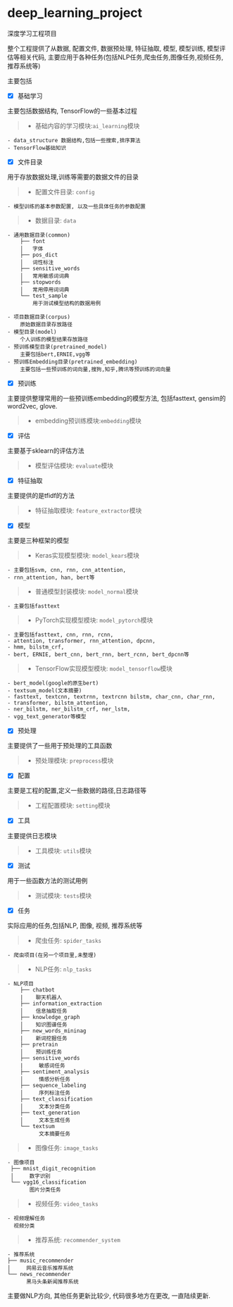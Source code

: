 # deep_learning_project
深度学习工程项目

整个工程提供了从数据, 配置文件, 数据预处理, 特征抽取, 模型, 模型训练, 模型评估等相关代码,
主要应用于各种任务(包括NLP任务,爬虫任务,图像任务,视频任务,推荐系统等)


主要包括
- [x] 基础学习

主要包括数据结构, TensorFlow的一些基本过程


>- 基础内容的学习模块:`ai_learning`模块

    - data_structure 数据结构,包括一些搜索,排序算法
    - TensorFlow基础知识



- [x] 文件目录

用于存放数据处理,训练等需要的数据文件的目录
>- 配置文件目录: `config`
    
    - 模型训练的基本参数配置, 以及一些具体任务的参数配置

>- 数据目录: `data`

    
    - 通用数据目录(common)
        ├── font
        │   字体
        ├── pos_dict
        │   词性标注
        ├── sensitive_words
        │   常用敏感词词典
        ├── stopwords
        │   常用停用词词典
        └── test_sample
            用于测试模型结构的数据用例

    - 项目数据目录(corpus)
        原始数据目录存放路径
    - 模型目录(model)
        个人训练的模型结果存放路径
    - 预训练模型目录(pretrained_model)
        主要包括bert,ERNIE,vgg等
    - 预训练Embedding目录(pretrained_embedding)
        主要包括一些预训练的词向量,搜狗,知乎,腾讯等预训练的词向量

- [x] 预训练

主要提供整理常用的一些预训练embedding的模型方法,
包括fasttext, gensim的word2vec, glove.
>- embedding预训练模块:`embedding`模块

- [x] 评估

主要基于sklearn的评估方法
>- 模型评估模块: `evaluate`模块

- [x] 特征抽取

主要提供的是tfidf的方法
>- 特征抽取模块: `feature_extractor`模块
- [x] 模型

主要是三种框架的模型
>- Keras实现模型模块: `model_kears`模块

    - 主要包括svm, cnn, rnn, cnn_attention,
    - rnn_attention, han, bert等

>- 普通模型封装模块: `model_normal`模块
    
    - 主要包括fasttext

>- PyTorch实现模型模块: `model_pytorch`模块

    - 主要包括fasttext, cnn, rnn, rcnn,
    - attention, transformer, rnn_attention, dpcnn,
    - hmm, bilstm_crf,
    - bert, ERNIE, bert_cnn, bert_rnn, bert_rcnn, bert_dpcnn等
    
>- TensorFlow实现模型模块: `model_tensorflow`模块

    - bert_model(google的原生bert)
    - textsum_model(文本摘要)
    - fasttext, textcnn, textrnn, textrcnn bilstm, char_cnn, char_rnn,
    - transformer, bilstm_attention, 
    - ner_bilstm, ner_bilstm_crf, ner_lstm,
    - vgg_text_generator等模型 

- [x] 预处理

主要提供了一些用于预处理的工具函数
>- 预处理模块: `preprocess`模块

- [x] 配置

主要是工程的配置,定义一些数据的路径,日志路径等
>- 工程配置模块: `setting`模块

- [x] 工具

主要提供日志模块
>- 工具模块: `utils`模块

- [x] 测试

用于一些函数方法的测试用例
>- 测试模块: `tests`模块

- [x] 任务

实际应用的任务,包括NLP, 图像, 视频, 推荐系统等
>- 爬虫任务: `spider_tasks`
    
    - 爬虫项目(在另一个项目里,未整理) 

>- NLP任务: `nlp_tasks`

    - NLP项目
        ├── chatbot
        |    聊天机器人
        ├── information_extraction
        │    信息抽取任务
        ├── knowledge_graph
        │    知识图谱任务
        ├── new_words_mininag
        |    新词挖掘任务
        ├── pretrain
        │    预训练任务
        ├── sensitive_words
        |     敏感词任务
        ├── sentiment_analysis
        │     情感分析任务
        ├── sequence_labeling
        │     序列标注任务
        ├── text_classification
        │     文本分类任务
        ├── text_generation
        │     文本生成任务
        └── textsum
              文本摘要任务
    
>- 图像任务: `image_tasks`
    
    - 图像项目
     ├── mnist_digit_recognition
     │     数字识别
     └── vgg16_classification
           图片分类任务

>- 视频任务: `video_tasks`
    
    - 视频理解任务
      视频分类

>- 推荐系统: `recommender_system`
    
    - 推荐系统
    ├── music_recommender
    │     网易云音乐推荐系统
    └── news_recommender
          黑马头条新闻推荐系统


主要做NLP方向, 其他任务更新比较少, 代码很多地方在更改, 一直陆续更新.






